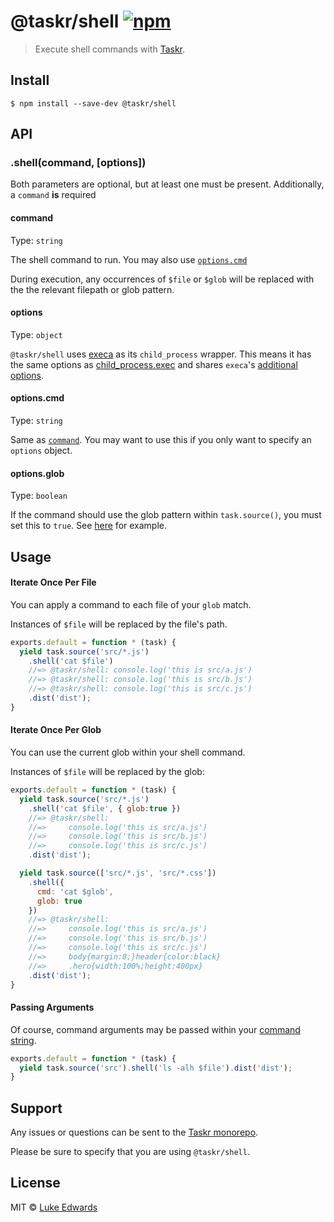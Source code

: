 # @taskr/shell [![npm](https://img.shields.io/npm/v/@taskr/shell.svg)](https://npmjs.org/package/@taskr/shell)

> Execute shell commands with [Taskr](https://github.com/lukeed/taskr).

## Install

```
$ npm install --save-dev @taskr/shell
```

## API

### .shell(command, [options])

Both parameters are optional, but at least one must be present. Additionally, a `command` **is** required

#### command
Type: `string`<br>

The shell command to run. You may also use [`options.cmd`](#optionscmd)

During execution, any occurrences of `$file` or `$glob` will be replaced with the the relevant filepath or glob pattern.

#### options
Type: `object`<br>

`@taskr/shell` uses [execa](https://github.com/sindresorhus/execa) as its `child_process` wrapper. This means it has the same options as [child_process.exec](https://nodejs.org/api/child_process.html#child_process_child_process_exec_command_options_callback) and shares `execa`'s [additional options](https://github.com/sindresorhus/execa#options).

#### options.cmd
Type: `string`<br>

Same as [`command`](#command). You may want to use this if you only want to specify an `options` object.

#### options.glob
Type: `boolean`<br>

If the command should use the glob pattern within `task.source()`, you must set this to `true`. See [here](#iterate-once-per-glob) for example.


## Usage

#### Iterate Once Per File

You can apply a command to each file of your `glob` match.

Instances of `$file` will be replaced by the file's path.

```js
exports.default = function * (task) {
  yield task.source('src/*.js')
    .shell('cat $file')
    //=> @taskr/shell: console.log('this is src/a.js')
    //=> @taskr/shell: console.log('this is src/b.js')
    //=> @taskr/shell: console.log('this is src/c.js')
    .dist('dist');
}
```

#### Iterate Once Per Glob

You can use the current glob within your shell command.

Instances of `$file` will be replaced by the glob:

```js
exports.default = function * (task) {
  yield task.source('src/*.js')
    .shell('cat $file', { glob:true })
    //=> @taskr/shell:
    //=>     console.log('this is src/a.js')
    //=>     console.log('this is src/b.js')
    //=>     console.log('this is src/c.js')
    .dist('dist');

  yield task.source(['src/*.js', 'src/*.css'])
    .shell({
      cmd: 'cat $glob',
      glob: true
    })
    //=> @taskr/shell:
    //=>     console.log('this is src/a.js')
    //=>     console.log('this is src/b.js')
    //=>     console.log('this is src/c.js')
    //=>     body{margin:0;}header{color:black}
    //=>     .hero{width:100%;height:400px}
    .dist('dist');
}
```

#### Passing Arguments

Of course, command arguments may be passed within your [command string](#command).

```js
exports.default = function * (task) {
  yield task.source('src').shell('ls -alh $file').dist('dist');
}
```

## Support

Any issues or questions can be sent to the [Taskr monorepo](https://github.com/lukeed/taskr/issues/new).

Please be sure to specify that you are using `@taskr/shell`.

## License

MIT © [Luke Edwards](https://lukeed.com)
